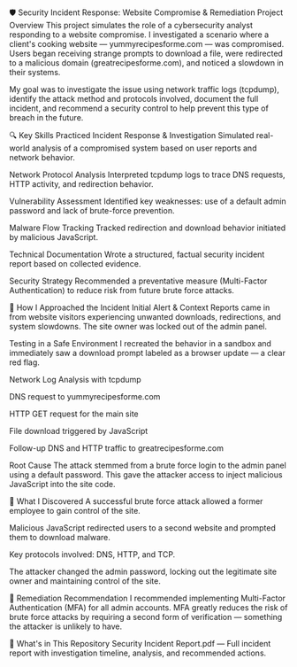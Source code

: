 🛡️ Security Incident Response: Website Compromise & Remediation
Project Overview
This project simulates the role of a cybersecurity analyst responding to a website compromise. I investigated a scenario where a client's cooking website — yummyrecipesforme.com — was compromised. Users began receiving strange prompts to download a file, were redirected to a malicious domain (greatrecipesforme.com), and noticed a slowdown in their systems.

My goal was to investigate the issue using network traffic logs (tcpdump), identify the attack method and protocols involved, document the full incident, and recommend a security control to help prevent this type of breach in the future.

🔍 Key Skills Practiced
Incident Response & Investigation
Simulated real-world analysis of a compromised system based on user reports and network behavior.

Network Protocol Analysis
Interpreted tcpdump logs to trace DNS requests, HTTP activity, and redirection behavior.

Vulnerability Assessment
Identified key weaknesses: use of a default admin password and lack of brute-force prevention.

Malware Flow Tracking
Tracked redirection and download behavior initiated by malicious JavaScript.

Technical Documentation
Wrote a structured, factual security incident report based on collected evidence.

Security Strategy
Recommended a preventative measure (Multi-Factor Authentication) to reduce risk from future brute force attacks.

🧪 How I Approached the Incident
Initial Alert & Context
Reports came in from website visitors experiencing unwanted downloads, redirections, and system slowdowns. The site owner was locked out of the admin panel.

Testing in a Safe Environment
I recreated the behavior in a sandbox and immediately saw a download prompt labeled as a browser update — a clear red flag.

Network Log Analysis with tcpdump

DNS request to yummyrecipesforme.com

HTTP GET request for the main site

File download triggered by JavaScript

Follow-up DNS and HTTP traffic to greatrecipesforme.com

Root Cause
The attack stemmed from a brute force login to the admin panel using a default password. This gave the attacker access to inject malicious JavaScript into the site code.

🧩 What I Discovered
A successful brute force attack allowed a former employee to gain control of the site.

Malicious JavaScript redirected users to a second website and prompted them to download malware.

Key protocols involved: DNS, HTTP, and TCP.

The attacker changed the admin password, locking out the legitimate site owner and maintaining control of the site.

🔐 Remediation Recommendation
I recommended implementing Multi-Factor Authentication (MFA) for all admin accounts.
MFA greatly reduces the risk of brute force attacks by requiring a second form of verification — something the attacker is unlikely to have.

📄 What's in This Repository
Security Incident Report.pdf — Full incident report with investigation timeline, analysis, and recommended actions.

